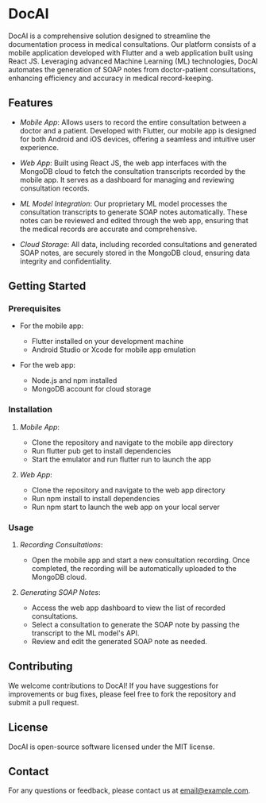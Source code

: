 # DocAI

DocAI is a comprehensive solution designed to streamline the documentation process in medical consultations. Our platform consists of a mobile application developed with Flutter and a web application built using React JS. Leveraging advanced Machine Learning (ML) technologies, DocAI automates the generation of SOAP notes from doctor-patient consultations, enhancing efficiency and accuracy in medical record-keeping.

## Features

- *Mobile App*: Allows users to record the entire consultation between a doctor and a patient. Developed with Flutter, our mobile app is designed for both Android and iOS devices, offering a seamless and intuitive user experience.

- *Web App*: Built using React JS, the web app interfaces with the MongoDB cloud to fetch the consultation transcripts recorded by the mobile app. It serves as a dashboard for managing and reviewing consultation records.

- *ML Model Integration*: Our proprietary ML model processes the consultation transcripts to generate SOAP notes automatically. These notes can be reviewed and edited through the web app, ensuring that the medical records are accurate and comprehensive.

- *Cloud Storage*: All data, including recorded consultations and generated SOAP notes, are securely stored in the MongoDB cloud, ensuring data integrity and confidentiality.

## Getting Started

### Prerequisites

- For the mobile app:
  - Flutter installed on your development machine
  - Android Studio or Xcode for mobile app emulation

- For the web app:
  - Node.js and npm installed
  - MongoDB account for cloud storage

### Installation

1. *Mobile App*:
   - Clone the repository and navigate to the mobile app directory
   - Run flutter pub get to install dependencies
   - Start the emulator and run flutter run to launch the app

2. *Web App*:
   - Clone the repository and navigate to the web app directory
   - Run npm install to install dependencies
   - Run npm start to launch the web app on your local server

### Usage

1. *Recording Consultations*:
   - Open the mobile app and start a new consultation recording. Once completed, the recording will be automatically uploaded to the MongoDB cloud.

2. *Generating SOAP Notes*:
   - Access the web app dashboard to view the list of recorded consultations.
   - Select a consultation to generate the SOAP note by passing the transcript to the ML model's API.
   - Review and edit the generated SOAP note as needed.

## Contributing

We welcome contributions to DocAI! If you have suggestions for improvements or bug fixes, please feel free to fork the repository and submit a pull request.

## License

DocAI is open-source software licensed under the MIT license.

## Contact

For any questions or feedback, please contact us at [email@example.com](mailto:email@example.com).
